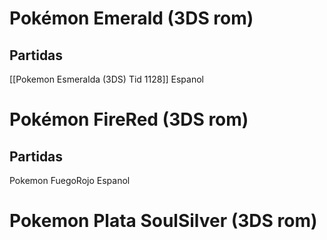 
# **Pokémon Emerald (3DS rom)**
## Partidas
[[Pokemon Esmeralda (3DS) Tid 1128]] Espanol

# **Pokémon FireRed (3DS rom)**
## Partidas
Pokemon FuegoRojo Espanol

# **Pokemon Plata SoulSilver (3DS rom)**

